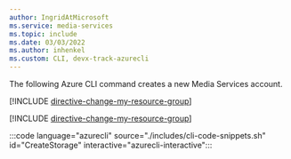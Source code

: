 ```yaml
---
author: IngridAtMicrosoft
ms.service: media-services 
ms.topic: include
ms.date: 03/03/2022
ms.author: inhenkel
ms.custom: CLI, devx-track-azurecli
---
```


<!--Create a media services account -->

The following Azure CLI command creates a new Media Services account. 

[!INCLUDE [directive-change-my-resource-group](directive-change-my-resource-group.md)]

[!INCLUDE [directive-change-my-resource-group](directive-change-account-name.md)]

:::code language="azurecli" source="./includes/cli-code-snippets.sh" id="CreateStorage" interactive="azurecli-interactive":::
